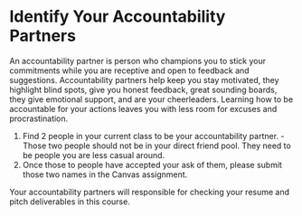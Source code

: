 # Identify Your Accountability Partners

An accountability partner is person who champions you to stick your commitments while you are receptive and open to feedback and suggestions. Accountability partners help keep you stay motivated, they highlight blind spots, give you honest feedback, great sounding boards, they give emotional support, and are your cheerleaders. Learning how to be accountable for your actions leaves you with less room for excuses and procrastination. 

1. Find 2 people in your current class to be your accountability partner. 
 -Those two people should not be in your direct friend pool. They need to be people you are less casual around. 
1. Once those to people have accepted your ask of them, please submit those two names in the Canvas assignment. 

Your accountability partners will responsible for checking your resume and pitch deliverables in this course.  
